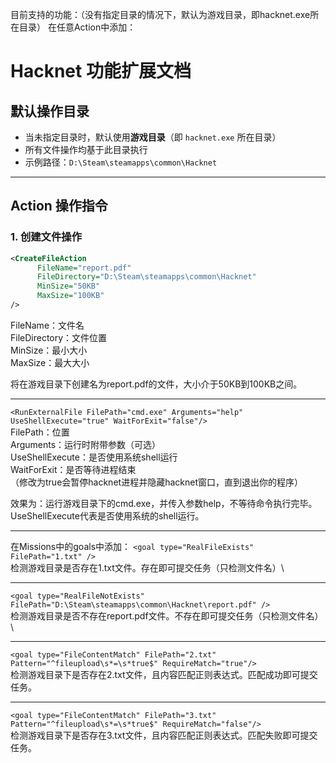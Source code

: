 目前支持的功能：（没有指定目录的情况下，默认为游戏目录，即hacknet.exe所在目录）
在任意Action中添加：
# Hacknet 功能扩展文档

## 默认操作目录
- 当未指定目录时，默认使用**游戏目录**（即 `hacknet.exe` 所在目录）
- 所有文件操作均基于此目录执行
- 示例路径：`D:\Steam\steamapps\common\Hacknet`

---

##  Action 操作指令

### 1.  创建文件操作
```xml
<CreateFileAction 
      FileName="report.pdf" 
      FileDirectory="D:\Steam\steamapps\common\Hacknet" 
      MinSize="50KB" 
      MaxSize="100KB" 
/>
```
FileName：文件名\
FileDirectory：文件位置\
MinSize：最小大小 \
MaxSize：最大大小

将在游戏目录下创建名为report.pdf的文件，大小介于50KB到100KB之间。

---

```<RunExternalFile FilePath="cmd.exe" Arguments="help" UseShellExecute="true" WaitForExit="false"/>```\
FilePath：位置\
Arguments：运行时附带参数（可选）\
UseShellExecute：是否使用系统shell运行\
WaitForExit：是否等待进程结束\
（修改为true会暂停hacknet进程并隐藏hacknet窗口，直到退出你的程序）

效果为：运行游戏目录下的cmd.exe，并传入参数help，不等待命令执行完毕。
UseShellExecute代表是否使用系统的shell运行。

---

在Missions中的goals中添加：
```<goal type="RealFileExists" FilePath="1.txt" />```\
检测游戏目录是否存在1.txt文件。存在即可提交任务（只检测文件名）\

---
```<goal type="RealFileNotExists" FilePath="D:\Steam\steamapps\common\Hacknet\report.pdf" />```\
检测游戏目录是否不存在report.pdf文件。不存在即可提交任务（只检测文件名）\

---
```<goal type="FileContentMatch" FilePath="2.txt" Pattern="^fileupload\s*=\s*true$" RequireMatch="true"/>```\
检测游戏目录下是否存在2.txt文件，且内容匹配正则表达式。匹配成功即可提交任务。

---
```<goal type="FileContentMatch" FilePath="3.txt" Pattern="^fileupload\s*=\s*true$" RequireMatch="false"/>```\
检测游戏目录下是否存在3.txt文件，且内容匹配正则表达式。匹配失败即可提交任务。
